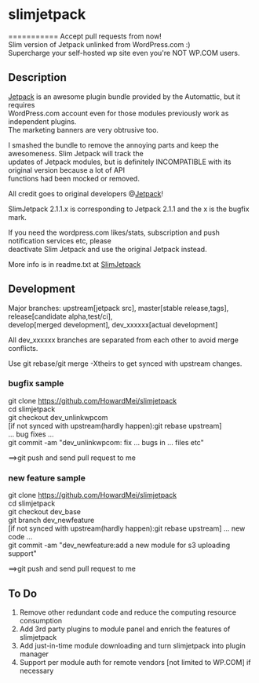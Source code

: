 # slimjetpack
===========
Accept pull requests from now!  
Slim version of Jetpack unlinked from WordPress.com :)  
Supercharge your self-hosted wp site even you're NOT WP.COM users.  

## Description

[Jetpack](http://jetpack.me/) is an awesome plugin bundle provided by the Automattic, but it requires  
WordPress.com account even for those modules previously work as independent plugins.  
The marketing banners are very obtrusive too.  

I smashed the bundle to remove the annoying parts and keep the awesomeness. Slim Jetpack will track the  
updates of Jetpack modules, but is definitely INCOMPATIBLE with its original version because a lot of API  
functions had been mocked or removed.

All credit goes to original developers @[Jetpack](http://wordpress.org/extend/plugins/jetpack/developers/)!  

SlimJetpack 2.1.1.x is corresponding to Jetpack 2.1.1 and the x is the bugfix mark.  

If you need the wordpress.com likes/stats, subscription and push notification services etc, please  
deactivate Slim Jetpack and use the original Jetpack instead.

More info is in readme.txt at [SlimJetpack](http://wordpress.org/extend/plugins/slimjetpack/)  

## Development
Major branches: upstream[jetpack src], master[stable release,tags], release[candidate alpha,test/ci],   
                develop[merged development], dev_xxxxxx[actual development]

All dev_xxxxxx branches are separated from each other to avoid merge conflicts. 

Use git rebase/git merge -Xtheirs to get synced with upstream changes.

### bugfix sample

git clone https://github.com/HowardMei/slimjetpack  
cd slimjetpack  
git checkout dev_unlinkwpcom  
[if not synced with upstream(hardly happen):git rebase upstream]  
... bug fixes ...  
git commit -am "dev_unlinkwpcom: fix ... bugs in ... files etc"  

==>git push and send pull request to me

### new feature sample

git clone https://github.com/HowardMei/slimjetpack  
cd slimjetpack  
git checkout dev_base  
git branch dev_newfeature  
[if not synced with upstream(hardly happen):git rebase upstream]
... new code ...  
git commit -am "dev_newfeature:add a new module for s3 uploading support"  

==>git push and send pull request to me

## To Do
1. Remove other redundant code and reduce the computing resource consumption
2. Add 3rd party plugins to module panel and enrich the features of slimjetpack
3. Add just-in-time module downloading and turn slimjetpack into plugin manager
4. Support per module auth for remote vendors [not limited to WP.COM] if necessary

